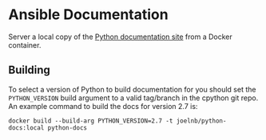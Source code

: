 # Ansible Documentation

Server a local copy of the [Python documentation site](https://docs.python.org/) from a Docker container.

## Building

To select a version of Python to build documentation for you should set the `PYTHON_VERSION` build argument to a valid tag/branch in the cpython git repo. An example command to build the docs for version 2.7 is:

```
docker build --build-arg PYTHON_VERSION=2.7 -t joelnb/python-docs:local python-docs
```
